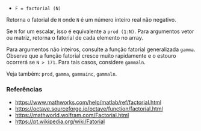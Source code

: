 * `F = factorial (N)`

Retorna o fatorial de `N` onde `N` é um número inteiro real não negativo.

Se `N` for um escalar, isso é equivalente a `prod (1:N)`. Para argumentos vetor
ou matriz, retorna o fatorial de cada elemento no array.

Para argumentos não inteiros, consulte a função fatorial generalizada `gamma`.
Observe que a função fatorial cresce muito rapidamente e o estouro ocorrerá se `N > 171`.
Para tais casos, considere `gammaln`.

Veja também: `prod`, `gamma`, `gammainc`, `gammaln`.

### Referências

* https://www.mathworks.com/help/matlab/ref/factorial.html
* https://octave.sourceforge.io/octave/function/factorial.html
* https://mathworld.wolfram.com/Factorial.html
* https://pt.wikipedia.org/wiki/Fatorial
